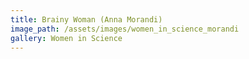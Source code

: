 ```yaml
---
title: Brainy Woman (Anna Morandi)
image_path: /assets/images/women_in_science_morandi
gallery: Women in Science
---
```

